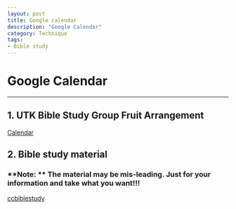 ```yaml
--- 
layout: post
title: Google calendar
description: "Google Calendar"
category: Technique
tags: 
- Bible study 
---
```




# Google Calendar

----------------

## 1. UTK Bible Study Group Fruit Arrangement

[Calendar](https://www.google.com/calendar/render?tab=wc#g)

## 2. Bible study material

### **Note: ** The material may be mis-leading. Just for your information and take what you want!!!

[ccbiblestudy](http://www.ccbiblestudy.org/index-T.htm)
